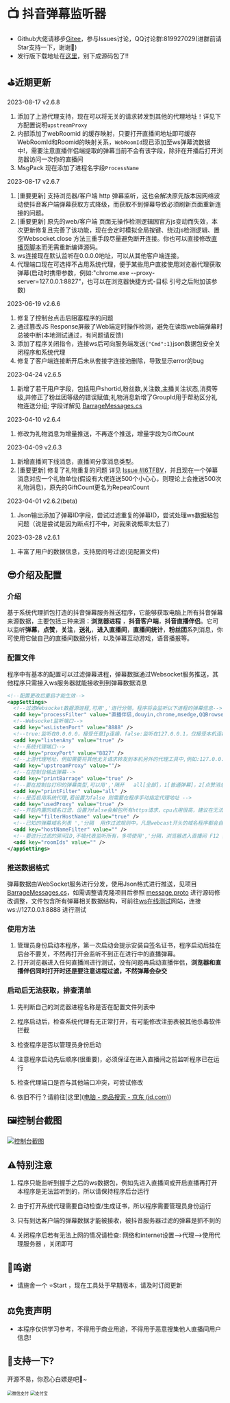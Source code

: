 # 📺 抖音弹幕监听器
+ Github大佬请移步[Gitee](https://gitee.com/haodong108/dy-barrage-grab)，参与Issues讨论，QQ讨论群:819927029(进群前请Star支持一下，谢谢🔪)
+ 发行版下载地址在[这里](https://gitee.com/haodong108/dy-barrage-grab/releases)，别下成源码包了!!

## ⛳近期更新

2023-08-17 v2.6.8

1. 添加了上游代理支持，现在可以将无关的请求转发到其他的代理地址！详见下方配置说明`upstreamProxy`
2. 内部添加了webRoomid 的缓存映射，只要打开直播间地址即可缓存WebRoomId和Roomid的映射关系，`WebRoomId`现已添加至ws弹幕流数据中!，需要注意直播伴侣端提取的弹幕当前不会有该字段，除非在开播后打开浏览器访问一次你的直播间
3. MsgPack 现在添加了进程名字段`ProcessName`

2023-08-17 v2.6.7

1. [重要更新] 支持浏览器/客户端 http 弹幕监听，这也会解决原先版本因网络波动使抖音客户端弹幕获取方式降级，而获取不到弹幕导致必须刷新页面重新连接的问题。
2. [重要更新] 原先的web/客户端 页面无操作检测逻辑因官方js变动而失效，本次更新修复且完善了该功能，现在会定时模拟全局按键、绕过js检测逻辑、置空Websocket.close 方法三重手段尽量避免断开连接。你也可以直接修改[直播页脚本](./BarrageGrab/Scripts/inject/livePage.js)而无需重新编译源码。
3. ws连接现在默认监听在0.0.0.0地址，可以从其他客户端连接。
4. 代理端口现在可选择不占用系统代理，便于某些用户直接使用浏览器代理获取弹幕(启动时携带参数，例如:"chrome.exe --proxy-server=127.0.0.1:8827"，也可以在浏览器快捷方式-目标 引号之后附加该参数)

2023-06-19 v2.6.6

1. 修复了控制台点击后阻塞程序的问题
2. 通过篡改JS Response屏蔽了Web端定时操作检测，避免在读取web端弹幕时总被中断(本地测试通过，有问题请反馈)
3. 添加了程序关闭指令，连接ws后可向服务端发送`{"Cmd":1}`json数据包安全关闭程序和系统代理
4. 修复了客户端连接断开后未从套接字连接池删除，导致显示error的bug

2023-04-24 v2.6.5

1. 新增了若干用户字段，包括用户shortid,粉丝数,关注数,主播关注状态,消费等级,并修正了粉丝团等级的错误赋值;礼物消息新增了GroupId用于帮助区分礼物连送分组;   字段详解见 [BarrageMessages.cs](./BarrageGrab/Modles/JsonEntity/BarrageMessages.cs)

2023-04-10 v2.6.4

1. 修改为礼物消息为增量推送，不再逐个推送，增量字段为GiftCount

2023-04-09 v2.6.3

1. 新增直播间下线消息，直播间分享消息类型。
2. [重要更新] 修复了礼物重复的问题 详见 [Issue #I6TFBV](https://gitee.com/haodong108/dy-barrage-grab/issues/I6TFBV)，并且现在一个弹幕消息对应一个礼物单位(假设有大佬连送500个小心心，则理论上会推送500次礼物消息)，原先的GiftCount更名为RepeatCount

2023-04-01 v2.6.2(beta)

1. Json输出添加了弹幕ID字段，尝试过滤重复的弹幕ID，尝试处理ws数据粘包问题（说是尝试是因为断点打不中，对我来说概率太低了）

2023-03-28 v2.6.1

1. 丰富了用户的数据信息，支持房间号过滤(见配置文件)


## 😎介绍及配置

### 介绍

基于系统代理抓包打造的抖音弹幕服务推送程序，它能够获取电脑上所有抖音弹幕来源数据，主要包括三种来源：**浏览器进程** ，**抖音客户端**，**抖音直播伴侣**。它可以监听**弹幕**，**点赞**，**关注**，**送礼**，**进入直播间**，**直播间统计**，**粉丝团**系列消息，你可使用它做自己的直播间数据分析，以及弹幕互动游戏，语音播报等。

### <a id="tag1">配置文件</a>

程序中有基本的配置可以过滤弹幕进程，弹幕数据通过Websocket服务推送，其他程序只需接入ws服务器就能接收到到弹幕数据消息

``` xml
<!--配置更改后重启才能生效-->
<appSettings>
  <!--过滤Websocket数据源进程,可用','进行分隔，程序将会监听以下进程的弹幕信息-->
  <add key="processFilter" value="直播伴侣,douyin,chrome,msedge,QQBrowser,360se,firefox,2345explorer,iexplore" />
  <!--Websocket监听端口-->
  <add key="wsListenPort" value="8888" />
  <!--true:监听在0.0.0.0，接受任意Ip连接，false:监听在127.0.0.1，仅接受本机连接-->
  <add key="listenAny" value="true" />	  
  <!--系统代理端口-->
  <add key="proxyPort" value="8827" />
  <!--上游代理地址，例如需要将其他无关请求转发到本机另外的代理工具中,例如:127.0.0.1:11223,不要带http://-->
  <add key="upstreamProxy" value=""/>
  <!--在控制台输出弹幕-->
  <add key="printBarrage" value="true" />
  <!--要在控制台打印的弹幕类型,可以用','隔开   all[全部]，1[普通弹幕]，2[点赞消息]，3[进入直播间]，4[关注消息]，5[礼物消息]，6[统计消息]，7[粉丝团消息]-->
  <add key="printFilter" value="all" />
  <!--是否启用系统代理,若设置为false 则需要在程序手动指定代理地址 -->
  <add key="usedProxy" value="true" />
  <!--开启内置的域名过滤，设置为false会解包所有https请求，cpu占用很高，建议在无法获取弹幕数据时调整 -->
  <add key="filterHostName" value="true" />
  <!--已知的弹幕域名列表 ','分隔  用作过滤规则中，凡是webcast开头的域名程序都会自动列入白名单-->
  <add key="hostNameFilter" value="" />
  <!--要进行过滤的房间ID,不填代表监听所有，多项使用','分隔，浏览器进入直播间 F12 控制台输入 'window.localStorage.playRoom' 即可快速看到房间ID(不是地址栏中的那个) -->
  <add key="roomIds" value="" />
</appSettings>
```

### 推送数据格式

弹幕数据由WebSocket服务进行分发，使用Json格式进行推送，见项目  [BarrageMessages.cs](./BarrageGrab/JsonEntity/BarrageMessages.cs)，如需调整请克隆项目后参照 [message.proto](./BarrageGrab/proto/message.proto) 进行源码修改调整，文件包含所有弹幕相关数据结构，可前往[ws在线测试](http://wstool.jackxiang.com/)网站，连接 ws://127.0.0.1:8888 进行测试

### 使用方法
1. 管理员身份启动本程序，第一次启动会提示安装自签名证书，程序启动后挂在后台不要关，不然再打开会监听不到正在进行中的直播弹幕。
2. 打开浏览器进入任何直播间进行测试，没有问题再启动直播伴侣，<b>浏览器和直播伴侣同时打开时还是要注意进程过滤，不然弹幕会杂交</b>

### 启动后无法获取，排查清单

1. 先判断自己的浏览器进程名称是否在配置文件列表中

2. 程序启动后，检查系统代理有无正常打开，有可能修改注册表被其他杀毒软件拦截

3. 检查程序是否以管理员身份启动

4. 注意程序启动先后顺序(很重要)，必须保证在进入直播间之前监听程序已在运行

5. 检查代理端口是否与其他端口冲突，可尝试修改

6. 依旧不行？请前往[这里]([电脑 - 商品搜索 - 京东 (jd.com)](https://search.jd.com/Search?keyword=电脑))

   

## 🖼️控制台截图

[![控制台截图](https://s1.ax1x.com/2022/11/10/z9YYPU.png)](https://imgse.com/i/z9YYPU)



## ⚠️特别注意

1. 程序只能监听到握手之后的ws数据包，例如先进入直播间或开启直播再打开本程序是无法监听到的，所以请保持程序后台运行

2. 由于打开系统代理需要自动检查/生成证书，所以程序需要管理员身份运行

3. 只有到达客户端的弹幕数据才能被接收，被抖音服务器过滤的弹幕是抓不到的

4. 关闭程序后若有无法上网的情况请检查: 网络和internet设置-->代理-->使用代理服务器 ，关闭即可

   

## 📢鸣谢

+ 请施舍一个 ⭐Start ，现在工具处于早期版本，请及时订阅更新

  

## ⚖️免责声明

+ 本程序仅供学习参考，不得用于商业用途，不得用于恶意搜集他人直播间用户信息!

## 🍻支持一下?

开源不易，你忍心白嫖是吧🤔~


<p>
<img src="https://z1.ax1x.com/2023/09/24/pPThr0P.png" alt="微信支付" style="zoom:70%;border-radius: 5px;" />
<img src="https://z1.ax1x.com/2023/09/24/pPThsTf.png" alt="支付宝" style="zoom:70%;border-radius: 5px;" />
</p>